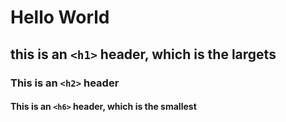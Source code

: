 # Hello World
## this is an `<h1>` header, which is the largets
### This is an `<h2>` header
#### This is an `<h6>` header, which is the smallest
